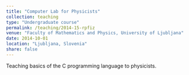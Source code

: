 ```yaml
---
title: "Computer Lab for Physicists"
collection: teaching
type: "Undergraduate course"
permalink: /teaching/2014-15-rpfiz
venue: "Faculty of Mathematics and Physics, University of Ljubljana"
date: 2014-10-01
location: "Ljubljana, Slovenia"
share: false
---
```


Teaching basics of the C programming language to physicists.
